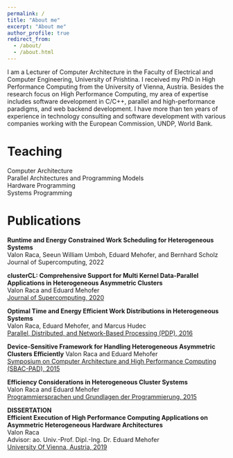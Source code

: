 ```yaml
---
permalink: /
title: "About me"
excerpt: "About me"
author_profile: true
redirect_from: 
  - /about/
  - /about.html
---
```


I am a Lecturer of Computer Architecture in the Faculty of Electrical and Computer Engineering, University of Prishtina. I received my PhD in High Performance Computing from the University of Vienna, Austria. Besides the research focus on High Performance Computing, my area of expertise includes
software development in C/C++, parallel and high-performance paradigms, and web backend development. I have more than ten years of experience in technology consulting and software development with various companies working with the European Commission, UNDP, World Bank.
  

Teaching
======
Computer Architecture  
Parallel Architectures and Programming Models  
Hardware Programming  
Systems Programming
  
  
Publications
======
**Runtime and Energy Constrained Work Scheduling for Heterogeneous Systems**  
Valon Raca, Seeun William Umboh, Eduard Mehofer, and Bernhard Scholz  
Journal of Supercomputing, 2022  
  
**clusterCL: Comprehensive Support for Multi Kernel Data-Parallel Applications in Heterogeneous Asymmetric Clusters**  
Valon Raca and Eduard Mehofer  
[Journal of Supercomputing, 2020](https://doi.org/10.1007/s11227-020-03234-w)  
  
**Optimal Time and Energy Efficient Work Distributions in Heterogeneous Systems**  
Valon Raca, Eduard Mehofer, and Marcus Hudec  
[Parallel, Distributed, and Network-Based Processing (PDP), 2016](https://doi.org/10.1109/PDP.2016.68)  
  
**Device-Sensitive Framework for Handling Heterogeneous Asymmetric Clusters Efficiently**
Valon Raca and Eduard Mehofer  
[Symposium on Computer Architecture and High Performance Computing (SBAC-PAD), 2015](https://doi.org/10.1109/SBAC-PAD.2015.15)  
  
**Efficiency Considerations in Heterogeneous Cluster Systems**  
Valon Raca and Eduard Mehofer  
[Programmiersprachen und Grundlagen der Programmierung, 2015](https://www.complang.tuwien.ac.at/kps2015/proceedings/KPS_2015_submission_26.pdf)  
  
**DISSERTATION**  
**Efficient Execution of High Performance Computing Applications on Asymmetric Heterogeneous Hardware Architectures**  
Valon Raca  
Advisor: ao. Univ.-Prof. Dipl.-Ing. Dr. Eduard Mehofer  
[University Of Vienna, Austria, 2019](https://doi.org/10.25365/thesis.59157)



